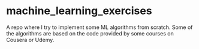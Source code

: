 # machine_learning_exercises
A repo where I try to implement some ML algorithms from scratch. 
Some of the algorithms are based on the code provided by some courses on Cousera or Udemy.

